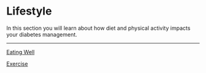 # Lifestyle

In this section you will learn about how diet and physical activity impacts your diabetes management.

<hr />

[Eating Well](/lifestyle/eating-well.html)

[Exercise](/lifestyle/exercise.html)
